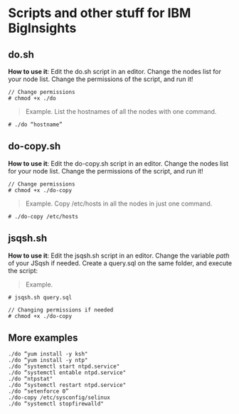 Scripts and other stuff for IBM BigInsights
========================================

do.sh
-----
**How to use it**:
Edit the do.sh script in an editor. Change the nodes list for your node list. Change the permissions of the script, and run it!

```
// Change permissions
# chmod +x ./do
```
> Example. List the hostnames of all the nodes with one command.
```
# ./do “hostname”
```

do-copy.sh
-------
**How to use it**:
Edit the do-copy.sh script in an editor. Change the nodes list for your node list. Change the permissions of the script, and run it!

```
// Change permissions
# chmod +x ./do-copy
```
> Example. Copy /etc/hosts in all the nodes in just one command.
```
# ./do-copy /etc/hosts
```

jsqsh.sh
-------
**How to use it**:
Edit the jsqsh.sh script in an editor. Change the variable _path_ of your JSqsh if needed. Create a query.sql on the same folder, and execute the script:

> Example.
```
# jsqsh.sh query.sql
```

```
// Changing permissions if needed
# chmod +x ./do-copy
```



More examples
-----
```
./do “yum install -y ksh"
./do “yum install -y ntp"
./do “systemctl start ntpd.service"
./do “systemctl entable ntpd.service"
./do “ntpstat"
./do “systemctl restart ntpd.service"
./do “setenforce 0”
./do-copy /etc/sysconfig/selinux
./do “systemctl stopfirewalld"
```
